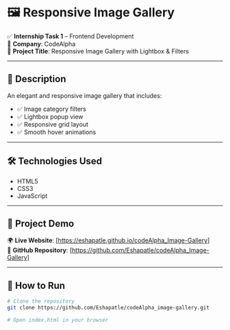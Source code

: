 # 🖼️ Responsive Image Gallery

✅ **Internship Task 1** – Frontend Development  
🏢 **Company**: CodeAlpha  
📄 **Project Title**: Responsive Image Gallery with Lightbox & Filters

---

## 🔹 Description  
An elegant and responsive image gallery that includes:
- ✅ Image category filters  
- ✅ Lightbox popup view  
- ✅ Responsive grid layout  
- ✅ Smooth hover animations

---

## 🛠 Technologies Used  
- HTML5  
- CSS3  
- JavaScript

---

## 🔗 Project Demo  
🌍 **Live Website**: [https://eshapatle.github.io/codeAlpha_Image-Gallery]  
📂 **GitHub Repository**: [https://github.com/Eshapatle/codeAlpha_Image-Gallery]

---

## 🚀 How to Run

```bash
# Clone the repository
git clone https://github.com/Eshapatle/codeAlpha_image-gallery.git

# Open index.html in your browser

